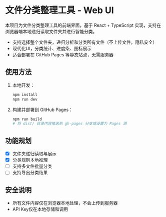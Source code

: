 # 文件分类整理工具 - Web UI

本项目为文件分类整理工具的前端界面，基于 React + TypeScript 实现，支持在浏览器端本地递归读取文件夹并进行智能分类。

- 支持选择整个文件夹，递归分析和分类所有文件（不上传文件，隐私安全）
- 现代化UI，分类统计、进度条、图标展示
- 适合部署在 GitHub Pages 等静态站点，无需服务器

## 使用方法

1. 本地开发：
   ```bash
   npm install
   npm run dev
   ```
2. 构建并部署到 GitHub Pages：
   ```bash
   npm run build
   # 将 dist/ 目录内容推送到 gh-pages 分支或设置为 Pages 源
   ```

## 功能规划
- [x] 文件夹递归读取与展示
- [x] 分类规则本地推理
- [ ] 支持多文件批量分类
- [ ] 支持导出分类结果

## 安全说明
- 所有文件内容仅在浏览器本地处理，不会上传到服务器
- API Key仅在本地存储和调用
